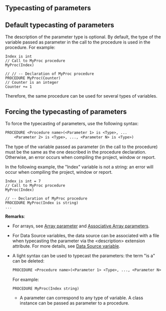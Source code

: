 


## Typecasting of parameters
			



<a name="NOTE1"></a>
<a name="NOTE1_1"></a>


## Default typecasting  of parameters
<a name="default_typecasting_parameters_ELTTEXTE000106"></a>
The description of the parameter type is optional. By default, the type of the variable passed as parameter in the call to the procedure is used in the procedure. For example:


```wl
Index is int
// Call to MyProc procedure
MyProc(Index)
```

```wl
// // -- Declaration of MyProc procedure
PROCEDURE MyProc(Counter)
// Counter is an integer
Counter += 1
```

Therefore, the same procedure can be used for several types of variables.

<a name="NOTE2"></a>
<a name="NOTE2_1"></a>


## Forcing the typecasting of parameters
<a name="forcing_the_typecasting_parameters_ELTTEXTE000130"></a>
To force the typecasting of parameters, use the following syntax:


```txt
PROCEDURE <Procedure name>(<Parameter 1> is <Type>, ...
	<Parameter 2> is <Type>, ..., <Parameter N> is <Type>)
```

The type of the variable passed as parameter (in the call to the procedure) must be the same as the one described in the procedure declaration. Otherwise, an error occurs when compiling the project, window or report.

In the following example, the "Index" variable is not a string: an error will occur when compiling the project, window or report.


```wl
Index is int = 7
// Call to MyProc procedure
MyProc(Index)
```

```wl
// -- Declaration of MyProc procedure
PROCEDURE MyProc(Index is string)
...
```

**Remarks**: 

- For arrays, see [Array parameter](../Motscles/1514030.md) and [Associative Array parameters](../Motscles/1514058.md).

- For Data Source variables, the data source can be associated with a file when typecasting the parameter via the &lt;description&gt; extension attribute. For more details, see [Data Source variable](../WDLang4/1514053.md). 

- A light syntax can be used to typecast the parameters: the term "is a" can be deleted: 
	
	```txt
	PROCEDURE <Procedure name>(<Parameter 1> <Type>, ..., <Parameter N> <Type>)
	```

	For example: 


	```wl
	PROCEDURE MyProc(Index string)
	```


	- A parameter can correspond to any type of variable. A class instance can be passed as parameter to a procedure. 








